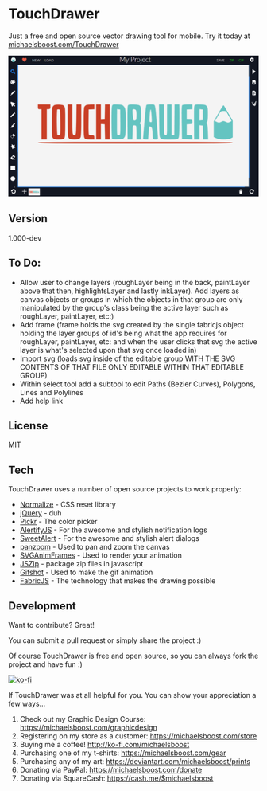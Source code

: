 TouchDrawer
===================

Just a free and open source vector drawing tool for mobile. Try it today at [michaelsboost.com/TouchDrawer](https://michaelsboost.github.io/TouchDrawer)

![](https://raw.githubusercontent.com/michaelsboost/TouchDrawer/gh-pages/screenshot.png)

Version
-------------

1.000-dev

To Do:
-------------
 * Allow user to change layers (roughLayer being in the back, paintLayer above that then, highlightsLayer and lastly inkLayer). Add layers as canvas objects or groups in which the objects in that group are only manipulated by the group's class being the active layer such as roughLayer, paintLayer, etc:)
 * Add frame (frame holds the svg created by the single fabricjs object holding the layer groups of id's being what the app requires for roughLayer, paintLayer, etc: and when the user clicks that svg the active layer is what's selected upon that svg once loaded in)
 * Import svg (loads svg inside of the editable group WITH THE SVG CONTENTS OF THAT FILE ONLY EDITABLE WITHIN THAT EDITABLE GROUP)
 * Within select tool add a subtool to edit Paths (Bezier Curves), Polygons, Lines and Polylines  
 * Add help link  

License
-------------

MIT

Tech
-------------

TouchDrawer uses a number of open source projects to work properly:

* [Normalize](https://github.com/necolas/normalize.css) - CSS reset library
* [jQuery](http://jquery.com/) - duh
* [Pickr](https://simonwep.github.io/pickr/) - The color picker
* [AlertifyJS](http://alertifyjs.com/) - For the awesome and stylish notification logs
* [SweetAlert](https://sweetalert.js.org/guides/) - For the awesome and stylish alert dialogs
* [panzoom](https://github.com/anvaka/panzoom/) - Used to pan and zoom the canvas
* [SVGAnimFrames](https://michaelsboost.com/SVGAnimFrames/) - Used to render your animation
* [JSZip](https://stuk.github.io/jszip/) - package zip files in javascript
* [Gifshot](https://github.com/yahoo/gifshot) - Used to make the gif animation
* [FabricJS](http://fabricjs.com/) - The technology that makes the drawing possible

Development
-------------

Want to contribute? Great!  

You can submit a pull request or simply share the project :)  

Of course TouchDrawer is free and open source, so you can always fork the project and have fun :)  

[![ko-fi](https://az743702.vo.msecnd.net/cdn/kofi2.png?v=0)](https://ko-fi.com/michaelsboost)  

If TouchDrawer was at all helpful for you. You can show your appreciation a few ways...  

1) Check out my Graphic Design Course: https://michaelsboost.com/graphicdesign  
2) Registering on my store as a customer: https://michaelsboost.com/store  
3) Buying me a coffee! http://ko-fi.com/michaelsboost  
4) Purchasing one of my t-shirts: https://michaelsboost.com/gear  
5) Purchasing any of my art: https://deviantart.com/michaelsboost/prints  
6) Donating via PayPal: https://michaelsboost.com/donate  
7) Donating via SquareCash: https://cash.me/$michaelsboost  